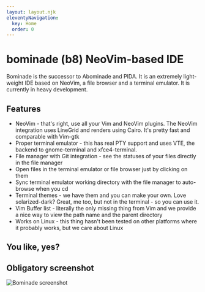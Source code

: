 ```yaml
---
layout: layout.njk
eleventyNavigation:
  key: Home
  order: 0
---
```

# bominade (b8) NeoVim-based IDE

Bominade is the successor to Abominade and PIDA. It is an extremely light-weight IDE based on NeoVim, a file browser and a terminal emulator. It is currently in heavy development.

## Features

* NeoVim - that's right, use all your Vim and NeoVim plugins. The NeoVim integration uses LineGrid and renders using Cairo. It's pretty fast and comparable with Vim-gtk
* Proper terminal emulator - this has real PTY support and uses VTE, the backend to gnome-terminal and xfce4-terminal.
* File manager with Git integration - see the statuses of your files directly in the file manager
* Open files in the terminal emulator or file browser just by clicking on them
* Sync terminal emulator working directory with the file manager to auto-browse when you cd
* Terminal themes - we have them and you can make your own. Love solarized-dark? Great, me too, but not in the terminal - so you can use it.
* Vim Buffer list - literally the only missing thing from Vim and we provide a nice way to view the path name and the parent directory
* Works on Linux - this thing hasn't been tested on other platforms where it probably works, but we care about Linux

## You like, yes?


## Obligatory screenshot

![Bominade screenshot](https://gitlab.com/afshar-oss/b8/-/raw/dev/tools/screenshot.png)

